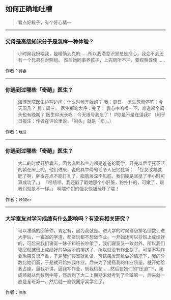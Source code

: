 ## 如何正确地吐槽

> 看点好段子，有个好心情～


 
---

### 父母是高级知识分子是怎样一种体验？

> 小时候我妈喂我，是精确到克的……所以我潜意识里总是担心，我会不会还有一个兄弟在对照组。
> 然后她同事养孩子，上完厕所不冲，要观察粪便……


作者：`傅睿`

---

### 你遇到过哪些「奇葩」医生？

> 海淀医院医生边写边问：什么时候开始的？
> 我：周日。
> 医生忽而停笔：今天周几？
> 我：周三。
> 医生掷笔大呼：完了！
> 我心中咯噔一下，难道起个闷头也有晚期？
> 医生仰天长叹：今天限号我忘了！
> #你是不是在逗我#
> （知乎日报注：作者在评论里说，「闷头」就是「疖」。）


作者：`地瓜`

---

### 你遇到过哪些「奇葩」医生？

> 大二的时候开胆囊去，因为麻醉和主刀都是爸爸的同学，开完以后半死不活的躺在床上呢，他们进来，说的其中两句话令人记忆犹新：
> 「侄女改减减肥了啊，胖得差点不能打孔了，脂肪层深不见底，我们硬是坚挺了半小时可算成功了。」
> 「啧啧啧，我还戳了戳她那个小肝脏，粉扑扑的，可嫩了，跟我们就是不一样。」
> 啊喂你们的侄女快被玩坏了喂！


作者：`顾QQer`

---

### 大学室友对学习成绩有什么影响吗？有没有相关研究？

> 可以准确的回答你，肯定有，因为我就是。进大学的时候班级排名倒数，进大学后，一寝室的学渣，都贪玩都不想做作业。一开始还可以抄班上成绩好的，可后来我们寝室一妹子和班长吵架了，我们寝室又一致对外，所以我们寝室就被班上成绩好的华丽丽的排挤了，所以就没有作业抄了。可是不写作业后果又很严重，于是我们寝室就乱做，可结果发现乱做的情况下，我的分数比她们高，于是就开始抄我作业。后来为了提高我的作业质量，就开始给我占座，逼我听讲，逼我写作业，斩我桃花……然后在她们的“压迫”下，我成绩就从倒数到中等，然后到了大二上期期末就考到了全班第一，后来就一直是全班第一，然后就一直领国家奖学金了。


作者：`陈陈`